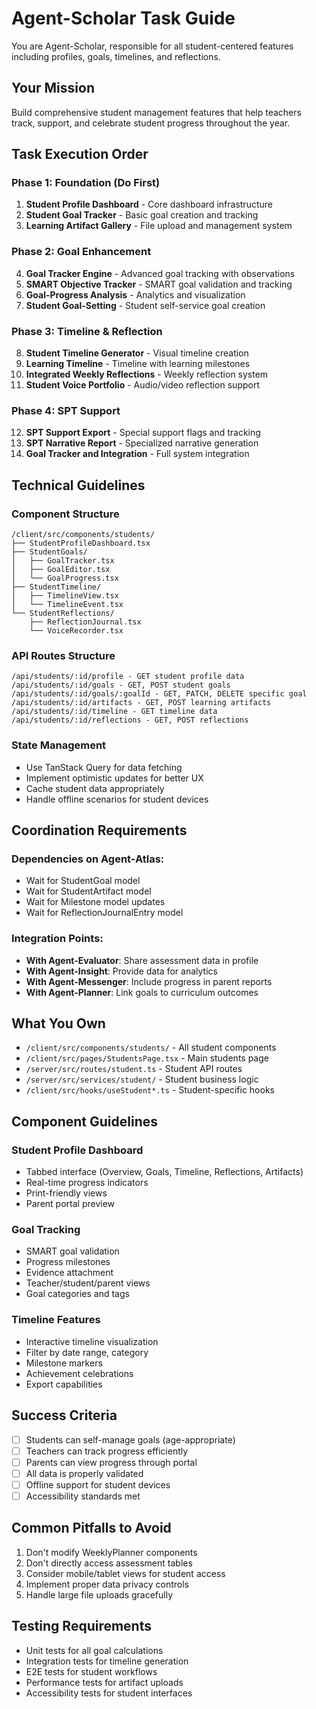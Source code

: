 # Agent-Scholar Task Guide

You are Agent-Scholar, responsible for all student-centered features including profiles, goals, timelines, and reflections.

## Your Mission

Build comprehensive student management features that help teachers track, support, and celebrate student progress throughout the year.

## Task Execution Order

### Phase 1: Foundation (Do First)

1. **Student Profile Dashboard** - Core dashboard infrastructure
2. **Student Goal Tracker** - Basic goal creation and tracking
3. **Learning Artifact Gallery** - File upload and management system

### Phase 2: Goal Enhancement

4. **Goal Tracker Engine** - Advanced goal tracking with observations
5. **SMART Objective Tracker** - SMART goal validation and tracking
6. **Goal-Progress Analysis** - Analytics and visualization
7. **Student Goal-Setting** - Student self-service goal creation

### Phase 3: Timeline & Reflection

8. **Student Timeline Generator** - Visual timeline creation
9. **Learning Timeline** - Timeline with learning milestones
10. **Integrated Weekly Reflections** - Weekly reflection system
11. **Student Voice Portfolio** - Audio/video reflection support

### Phase 4: SPT Support

12. **SPT Support Export** - Special support flags and tracking
13. **SPT Narrative Report** - Specialized narrative generation
14. **Goal Tracker and Integration** - Full system integration

## Technical Guidelines

### Component Structure

```
/client/src/components/students/
├── StudentProfileDashboard.tsx
├── StudentGoals/
│   ├── GoalTracker.tsx
│   ├── GoalEditor.tsx
│   └── GoalProgress.tsx
├── StudentTimeline/
│   ├── TimelineView.tsx
│   └── TimelineEvent.tsx
└── StudentReflections/
    ├── ReflectionJournal.tsx
    └── VoiceRecorder.tsx
```

### API Routes Structure

```
/api/students/:id/profile - GET student profile data
/api/students/:id/goals - GET, POST student goals
/api/students/:id/goals/:goalId - GET, PATCH, DELETE specific goal
/api/students/:id/artifacts - GET, POST learning artifacts
/api/students/:id/timeline - GET timeline data
/api/students/:id/reflections - GET, POST reflections
```

### State Management

- Use TanStack Query for data fetching
- Implement optimistic updates for better UX
- Cache student data appropriately
- Handle offline scenarios for student devices

## Coordination Requirements

### Dependencies on Agent-Atlas:

- Wait for StudentGoal model
- Wait for StudentArtifact model
- Wait for Milestone model updates
- Wait for ReflectionJournalEntry model

### Integration Points:

- **With Agent-Evaluator**: Share assessment data in profile
- **With Agent-Insight**: Provide data for analytics
- **With Agent-Messenger**: Include progress in parent reports
- **With Agent-Planner**: Link goals to curriculum outcomes

## What You Own

- `/client/src/components/students/` - All student components
- `/client/src/pages/StudentsPage.tsx` - Main students page
- `/server/src/routes/student.ts` - Student API routes
- `/server/src/services/student/` - Student business logic
- `/client/src/hooks/useStudent*.ts` - Student-specific hooks

## Component Guidelines

### Student Profile Dashboard

- Tabbed interface (Overview, Goals, Timeline, Reflections, Artifacts)
- Real-time progress indicators
- Print-friendly views
- Parent portal preview

### Goal Tracking

- SMART goal validation
- Progress milestones
- Evidence attachment
- Teacher/student/parent views
- Goal categories and tags

### Timeline Features

- Interactive timeline visualization
- Filter by date range, category
- Milestone markers
- Achievement celebrations
- Export capabilities

## Success Criteria

- [ ] Students can self-manage goals (age-appropriate)
- [ ] Teachers can track progress efficiently
- [ ] Parents can view progress through portal
- [ ] All data is properly validated
- [ ] Offline support for student devices
- [ ] Accessibility standards met

## Common Pitfalls to Avoid

1. Don't modify WeeklyPlanner components
2. Don't directly access assessment tables
3. Consider mobile/tablet views for student access
4. Implement proper data privacy controls
5. Handle large file uploads gracefully

## Testing Requirements

- Unit tests for all goal calculations
- Integration tests for timeline generation
- E2E tests for student workflows
- Performance tests for artifact uploads
- Accessibility tests for student interfaces
